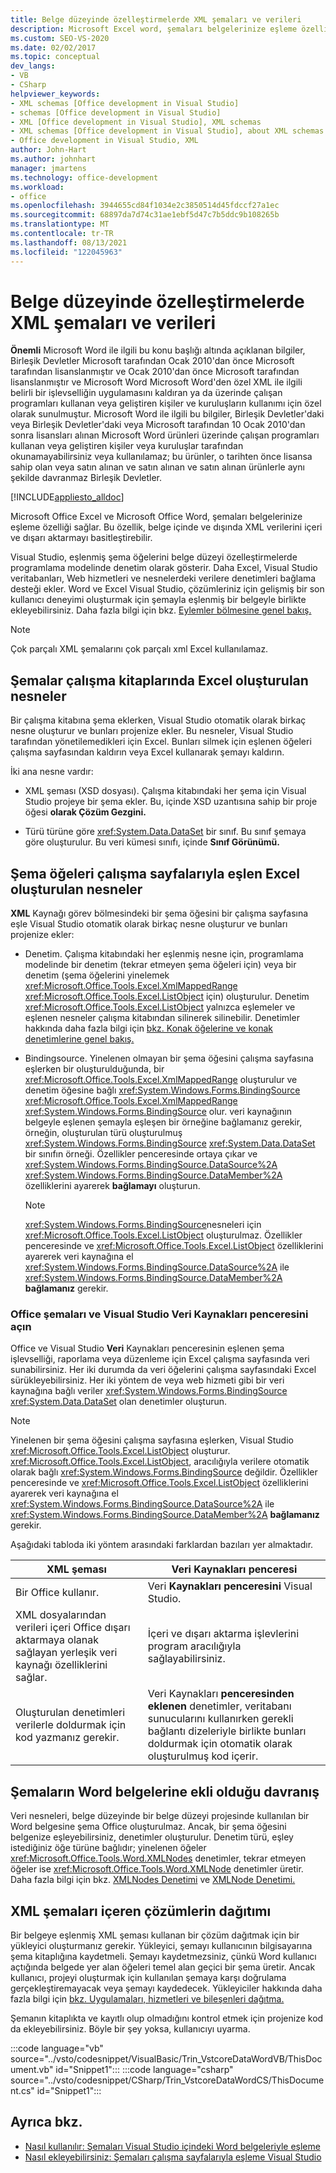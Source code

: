 ```yaml
---
title: Belge düzeyinde özelleştirmelerde XML şemaları ve verileri
description: Microsoft Excel word, şemaları belgelerinize eşleme özelliği sağlar ve belge içinde ve dışında XML verilerini içeri ve dışarı aktarmayı basitleştirebilir.
ms.custom: SEO-VS-2020
ms.date: 02/02/2017
ms.topic: conceptual
dev_langs:
- VB
- CSharp
helpviewer_keywords:
- XML schemas [Office development in Visual Studio]
- schemas [Office development in Visual Studio]
- XML [Office development in Visual Studio], XML schemas
- XML schemas [Office development in Visual Studio], about XML schemas and data
- Office development in Visual Studio, XML
author: John-Hart
ms.author: johnhart
manager: jmartens
ms.technology: office-development
ms.workload:
- office
ms.openlocfilehash: 3944655cd84f1034e2c3850514d45fdccf27a1ec
ms.sourcegitcommit: 68897da7d74c31ae1ebf5d47c7b5ddc9b108265b
ms.translationtype: MT
ms.contentlocale: tr-TR
ms.lasthandoff: 08/13/2021
ms.locfileid: "122045963"
---
```

# <a name="xml-schemas-and-data-in-document-level-customizations"></a>Belge düzeyinde özelleştirmelerde XML şemaları ve verileri
  **Önemli** Microsoft Word ile ilgili bu konu başlığı altında açıklanan bilgiler, Birleşik Devletler Microsoft tarafından Ocak 2010'dan önce Microsoft tarafından lisanslanmıştır ve Ocak 2010'dan önce Microsoft tarafından lisanslanmıştır ve Microsoft Word Microsoft Word'den özel XML ile ilgili belirli bir işlevselliğin uygulamasını kaldıran ya da üzerinde çalışan programları kullanan veya geliştiren kişiler ve kuruluşların kullanımı için özel olarak sunulmuştur. Microsoft Word ile ilgili bu bilgiler, Birleşik Devletler'daki veya Birleşik Devletler'daki veya Microsoft tarafından 10 Ocak 2010'dan sonra lisansları alınan Microsoft Word ürünleri üzerinde çalışan programları kullanan veya geliştiren kişiler veya kuruluşlar tarafından okunamayabilirsiniz veya kullanılamaz; bu ürünler, o tarihten önce lisansa sahip olan veya satın alınan ve satın alınan ve satın alınan ürünlerle aynı şekilde davranmaz Birleşik Devletler.

 [!INCLUDE[appliesto_alldoc](../vsto/includes/appliesto-alldoc-md.md)]

 Microsoft Office Excel ve Microsoft Office Word, şemaları belgelerinize eşleme özelliği sağlar. Bu özellik, belge içinde ve dışında XML verilerini içeri ve dışarı aktarmayı basitleştirebilir.

 Visual Studio, eşlenmiş şema öğelerini belge düzeyi özelleştirmelerde programlama modelinde denetim olarak gösterir. Daha Excel, Visual Studio veritabanları, Web hizmetleri ve nesnelerdeki verilere denetimleri bağlama desteği ekler. Word ve Excel Visual Studio, çözümleriniz için gelişmiş bir son kullanıcı deneyimi oluşturmak için şemayla eşlenmiş bir belgeyle birlikte ekleyebilirsiniz. Daha fazla bilgi için bkz. [Eylemler bölmesine genel bakış.](../vsto/actions-pane-overview.md)

> [!NOTE]
> Çok parçalı XML şemalarını çok parçalı xml Excel kullanılamaz.

## <a name="objects-created-when-schemas-are-attached-to-excel-workbooks"></a>Şemalar çalışma kitaplarında Excel oluşturulan nesneler
 Bir çalışma kitabına şema eklerken, Visual Studio otomatik olarak birkaç nesne oluşturur ve bunları projenize ekler. Bu nesneler, Visual Studio tarafından yönetilemedikleri için Excel. Bunları silmek için eşlenen öğeleri çalışma sayfasından kaldırın veya Excel kullanarak şemayı kaldırın.

 İki ana nesne vardır:

- XML şeması (XSD dosyası). Çalışma kitabındaki her şema için Visual Studio projeye bir şema ekler. Bu, içinde XSD uzantısına sahip bir proje öğesi **olarak Çözüm Gezgini.**

- Türü türüne göre <xref:System.Data.DataSet> bir sınıf. Bu sınıf şemaya göre oluşturulur. Bu veri kümesi sınıfı, içinde **Sınıf Görünümü.**

## <a name="objects-created-when-schema-elements-are-mapped-to-excel-worksheets"></a>Şema öğeleri çalışma sayfalarıyla eşlen Excel oluşturulan nesneler
 **XML** Kaynağı görev bölmesindeki bir şema öğesini bir çalışma sayfasına eşle Visual Studio otomatik olarak birkaç nesne oluşturur ve bunları projenize ekler:

- Denetim. Çalışma kitabındaki her eşlenmiş nesne için, programlama modelinde bir denetim (tekrar etmeyen şema öğeleri için) veya bir denetim (şema öğelerini yinelemek <xref:Microsoft.Office.Tools.Excel.XmlMappedRange> <xref:Microsoft.Office.Tools.Excel.ListObject> için) oluşturulur. Denetim <xref:Microsoft.Office.Tools.Excel.ListObject> yalnızca eşlemeler ve eşlenen nesneler çalışma kitabından silinerek silinebilir. Denetimler hakkında daha fazla bilgi için [bkz. Konak öğelerine ve konak denetimlerine genel bakış.](../vsto/host-items-and-host-controls-overview.md)

- Bindingsource. Yinelenen olmayan bir şema öğesini çalışma sayfasına eşlerken bir oluşturulduğunda, bir <xref:Microsoft.Office.Tools.Excel.XmlMappedRange> oluşturulur ve denetim öğesine bağlı <xref:System.Windows.Forms.BindingSource> <xref:Microsoft.Office.Tools.Excel.XmlMappedRange> <xref:System.Windows.Forms.BindingSource> olur. veri kaynağının belgeyle eşlenen şemayla eşleşen bir örneğine bağlamanız gerekir, örneğin, oluşturulan türü oluşturulmuş <xref:System.Windows.Forms.BindingSource> <xref:System.Data.DataSet> bir sınıfın örneği. Özellikler penceresinde ortaya çıkar ve <xref:System.Windows.Forms.BindingSource.DataSource%2A> <xref:System.Windows.Forms.BindingSource.DataMember%2A> özelliklerini ayarerek **bağlamayı** oluşturun.

    > [!NOTE]
    > <xref:System.Windows.Forms.BindingSource>nesneleri için <xref:Microsoft.Office.Tools.Excel.ListObject> oluşturulmaz. Özellikler penceresinde ve <xref:Microsoft.Office.Tools.Excel.ListObject> özelliklerini ayarerek veri kaynağına el <xref:System.Windows.Forms.BindingSource.DataSource%2A> ile <xref:System.Windows.Forms.BindingSource.DataMember%2A> **bağlamanız** gerekir.

### <a name="office-mapped-schemas-and-the-visual-studio-data-sources-window"></a>Office şemaları ve Visual Studio Veri Kaynakları penceresini açın
 Office ve Visual Studio **Veri** Kaynakları penceresinin eşlenen şema işlevselliği, raporlama veya düzenleme için Excel çalışma sayfasında veri sunabilirsiniz. Her iki durumda da veri öğelerini çalışma sayfasındaki Excel sürükleyebilirsiniz. Her iki yöntem de veya web hizmeti gibi bir veri kaynağına bağlı veriler <xref:System.Windows.Forms.BindingSource> <xref:System.Data.DataSet> olan denetimler oluşturun.

> [!NOTE]
> Yinelenen bir şema öğesini çalışma sayfasına eşlerken, Visual Studio <xref:Microsoft.Office.Tools.Excel.ListObject> oluşturur. <xref:Microsoft.Office.Tools.Excel.ListObject>, aracılığıyla verilere otomatik olarak bağlı <xref:System.Windows.Forms.BindingSource> değildir. Özellikler penceresinde ve <xref:Microsoft.Office.Tools.Excel.ListObject> özelliklerini ayarerek veri kaynağına el <xref:System.Windows.Forms.BindingSource.DataSource%2A> ile <xref:System.Windows.Forms.BindingSource.DataMember%2A> **bağlamanız** gerekir.

 Aşağıdaki tabloda iki yöntem arasındaki farklardan bazıları yer almaktadır.

|XML şeması|Veri Kaynakları penceresi|
|----------------|-------------------------|
|Bir Office kullanır.|Veri **Kaynakları penceresini** Visual Studio.|
|XML dosyalarından verileri içeri Office dışarı aktarmaya olanak sağlayan yerleşik veri kaynağı özelliklerini sağlar.|İçeri ve dışarı aktarma işlevlerini program aracılığıyla sağlayabilirsiniz.|
|Oluşturulan denetimleri verilerle doldurmak için kod yazmanız gerekir.|Veri Kaynakları **penceresinden eklenen** denetimler, veritabanı sunucularını kullanırken gerekli bağlantı dizeleriyle birlikte bunları doldurmak için otomatik olarak oluşturulmuş kod içerir.|

## <a name="behavior-when-schemas-are-attached-to-word-documents"></a>Şemaların Word belgelerine ekli olduğu davranış
 Veri nesneleri, belge düzeyinde bir belge düzeyi projesinde kullanılan bir Word belgesine şema Office oluşturulmaz. Ancak, bir şema öğesini belgenize eşleyebilirsiniz, denetimler oluşturulur. Denetim türü, eşley istediğiniz öğe türüne bağlıdır; yinelenen öğeler <xref:Microsoft.Office.Tools.Word.XMLNodes> denetimler, tekrar etmeyen öğeler ise <xref:Microsoft.Office.Tools.Word.XMLNode> denetimler üretir. Daha fazla bilgi için bkz. [XMLNodes Denetimi](../vsto/xmlnodes-control.md) ve [XMLNode Denetimi.](../vsto/xmlnode-control.md)

## <a name="deployment-of-solutions-that-include-xml-schemas"></a>XML şemaları içeren çözümlerin dağıtımı
 Bir belgeye eşlenmiş XML şeması kullanan bir çözüm dağıtmak için bir yükleyici oluşturmanız gerekir. Yükleyici, şemayı kullanıcının bilgisayarına şema kitaplığına kaydetmeli. Şemayı kaydetmezsiniz, çünkü Word kullanıcı açtığında belgede yer alan öğeleri temel alan geçici bir şema üretir. Ancak kullanıcı, projeyi oluşturmak için kullanılan şemaya karşı doğrulama gerçekleştiremayacak veya şemayı kaydedecek. Yükleyiciler hakkında daha fazla bilgi için [bkz. Uygulamaları, hizmetleri ve bileşenleri dağıtma.](../deployment/deploying-applications-services-and-components.md)

 Şemanın kitaplıkta ve kayıtlı olup olmadığını kontrol etmek için projenize kod da ekleyebilirsiniz. Böyle bir şey yoksa, kullanıcıyı uyarma.

 :::code language="vb" source="../vsto/codesnippet/VisualBasic/Trin_VstcoreDataWordVB/ThisDocument.vb" id="Snippet1":::
 :::code language="csharp" source="../vsto/codesnippet/CSharp/Trin_VstcoreDataWordCS/ThisDocument.cs" id="Snippet1":::

## <a name="see-also"></a>Ayrıca bkz.

- [Nasıl kullanılır: Şemaları Visual Studio içindeki Word belgeleriyle eşleme](../vsto/how-to-map-schemas-to-word-documents-inside-visual-studio.md)
- [Nasıl ekleyebilirsiniz: Şemaları çalışma sayfalarıyla eşleme Visual Studio](../vsto/how-to-map-schemas-to-worksheets-inside-visual-studio.md)
